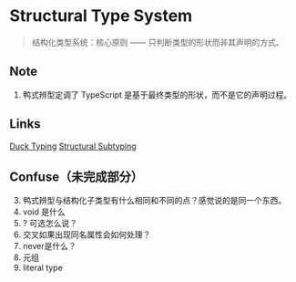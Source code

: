 # Structural Type System

> 结构化类型系统：核心原则 —— 只判断类型的形状而非其声明的方式。

## Note

1. 鸭式辨型定调了 TypeScript 是基于最终类型的形状，而不是它的声明过程。 

## Links

[Duck Typing](./DuckTyping.md)
[Structural Subtyping](./StructuralSubtyping.md)

## Confuse（未完成部分）

3. 鸭式辨型与结构化子类型有什么相同和不同的点？感觉说的是同一个东西。
4. void 是什么
5. ? 可选怎么说？
6. 交叉如果出现同名属性会如何处理？
7. never是什么？
8. 元组
9. literal type